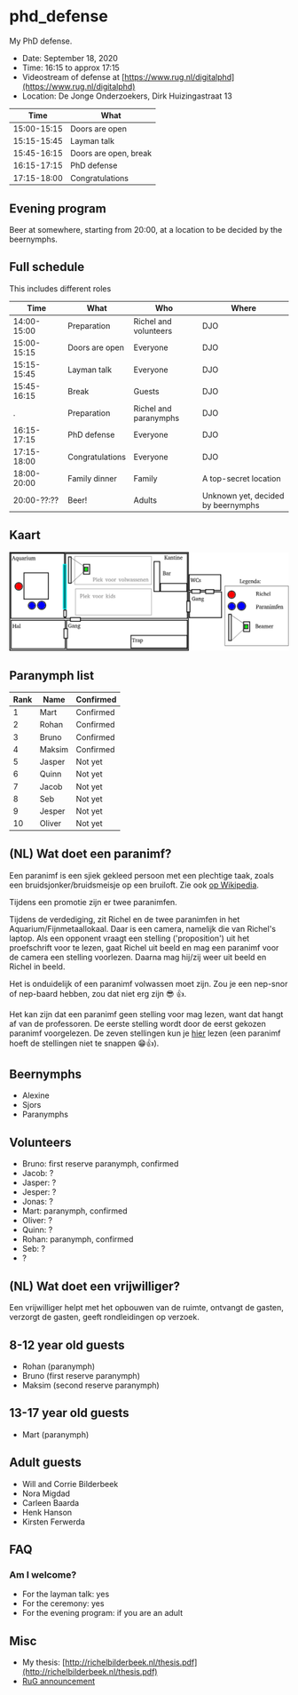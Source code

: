 # phd_defense

My PhD defense.

 * Date: September 18, 2020
 * Time: 16:15 to approx 17:15
 * Videostream of defense at [https://www.rug.nl/digitalphd](https://www.rug.nl/digitalphd)
 * Location: De Jonge Onderzoekers, Dirk Huizingastraat 13

Time       |What                 
-----------|---------------------
15:00-15:15|Doors are open       
15:15-15:45|Layman talk          
15:45-16:15|Doors are open, break
16:15-17:15|PhD defense          
17:15-18:00|Congratulations      

## Evening program

Beer at somewhere, starting from 20:00,
at a location to be decided by the beernymphs.

## Full schedule

This includes different roles

Time       |What                 |Who                  |Where
-----------|---------------------|---------------------|---------------------------------------------
14:00-15:00|Preparation          |Richel and volunteers|DJO
15:00-15:15|Doors are open       |Everyone             |DJO
15:15-15:45|Layman talk          |Everyone             |DJO
15:45-16:15|Break                |Guests               |DJO
.          |Preparation          |Richel and paranymphs|DJO
16:15-17:15|PhD defense          |Everyone             |DJO
17:15-18:00|Congratulations      |Everyone             |DJO
18:00-20:00|Family dinner        |Family               |A top-secret location
20:00-??:??|Beer!                |Adults               |Unknown yet, decided by beernymphs

## Kaart

![](map.png)

## Paranymph list

Rank| Name   | Confirmed
----|--------|----------
  1 | Mart   | Confirmed
  2 | Rohan  | Confirmed
  3 | Bruno  | Confirmed
  4 | Maksim | Confirmed
  5 | Jasper | Not yet
  6 | Quinn  | Not yet
  7 | Jacob  | Not yet
  8 | Seb    | Not yet
  9 | Jesper | Not yet
 10 | Oliver | Not yet

## (NL) Wat doet een paranimf?

Een paranimf is een sjiek gekleed persoon met een plechtige taak,
zoals een bruidsjonker/bruidsmeisje op een bruiloft.
Zie ook [op Wikipedia](https://nl.wikipedia.org/wiki/Paranimf).

Tijdens een promotie zijn er twee paranimfen.

Tijdens de verdediging, zit Richel en de twee paranimfen in
het Aquarium/Fijnmetaallokaal. Daar is een camera, namelijk
die van Richel's laptop. Als een opponent vraagt een stelling ('proposition')
uit het proefschrift voor te lezen, 
gaat Richel uit beeld en mag een paranimf voor de camera een stelling voorlezen.
Daarna mag hij/zij weer uit beeld en Richel in beeld.

Het is onduidelijk of een paranimf volwassen moet zijn. 
Zou je een nep-snor of nep-baard hebben, zou dat niet erg zijn :sunglasses: :+1:.

Het kan zijn dat een paranimf geen stelling voor mag lezen, 
want dat hangt af van de professoren. De eerste stelling
wordt door de eerst gekozen paranimf voorgelezen.
De zeven stellingen kun je [hier](https://github.com/richelbilderbeek/thesis_propositions/blob/master/propositions.tex#L54)
lezen (een paranimf hoeft de stellingen niet te snappen :grin::+1:).


## Beernymphs

 * Alexine
 * Sjors
 * Paranymphs

## Volunteers

 * Bruno: first reserve paranymph, confirmed
 * Jacob: ?
 * Jasper: ?
 * Jesper: ?
 * Jonas: ?
 * Mart: paranymph, confirmed
 * Oliver: ?
 * Quinn: ?
 * Rohan: paranymph, confirmed
 * Seb: ?
 * ?

## (NL) Wat doet een vrijwilliger?

Een vrijwilliger helpt met het opbouwen van de ruimte,
ontvangt de gasten, verzorgt de gasten, geeft rondleidingen op verzoek.

## 8-12 year old guests

 * Rohan (paranymph)
 * Bruno (first reserve paranymph)
 * Maksim (second reserve paranymph)

## 13-17 year old guests

 * Mart (paranymph)

## Adult guests

 * Will and Corrie Bilderbeek
 * Nora Migdad
 * Carleen Baarda
 * Henk Hanson
 * Kirsten Ferwerda

## FAQ

### Am I welcome?

 * For the layman talk: yes
 * For the ceremony: yes
 * For the evening program: if you are an adult

## Misc

 * My thesis: [http://richelbilderbeek.nl/thesis.pdf](http://richelbilderbeek.nl/thesis.pdf)
 * [RuG announcement](https://www.rug.nl/about-ug/latest-news/events/promoties/promoties-2020?hfId=118284)

